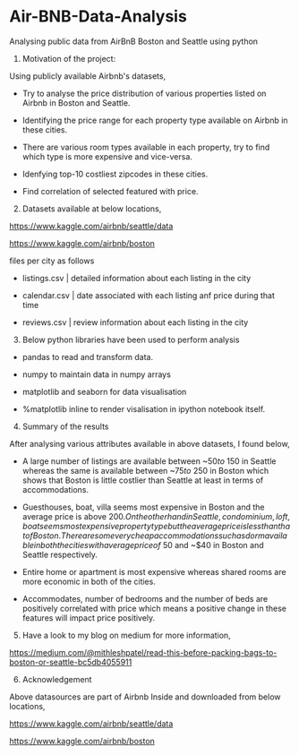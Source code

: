 # Air-BNB-Data-Analysis
Analysing public data from AirBnB Boston and Seattle using python

1. Motivation of the project:

Using publicly available Airbnb's datasets,

- Try to analyse the price distribution of various properties listed on Airbnb in Boston and Seattle.

- Identifying the price range for each property type available on Airbnb in these cities.

- There are various room types available in each property, try to find which type is more expensive and vice-versa.

- Idenfying top-10 costliest zipcodes in these cities.

- Find correlation of selected featured with price.

2. Datasets available at below locations,

https://www.kaggle.com/airbnb/seattle/data

https://www.kaggle.com/airbnb/boston

files per city as follows

- listings.csv | detailed information about each listing in the city

- calendar.csv | date associated with each listing anf price during that time

- reviews.csv | review information about each listing in the city

3. Below python libraries have been used to perform analysis

- pandas to read and transform data.

- numpy to maintain data in numpy arrays

- matplotlib  and seaborn for data visualisation

- %matplotlib inline to render visalisation in ipython notebook itself.

4. Summary of the results

After analysing various attributes available in above datasets, I found below,

- A large number of listings are available between ~$50 to ~$150 in Seattle whereas the same is available between ~$75 to ~$250 in Boston which shows that Boston is little costlier than Seattle at least in terms of accommodations.

- Guesthouses, boat, villa seems most expensive in Boston and the average price is above $200. On the other hand in Seattle, condominium, loft, boat seems most expensive property type but the average price is less than that of Boston. There are some very cheap accommodations such as dorm available in both the cities with average price of ~$50 and ~$40 in Boston and Seattle respectively.

- Entire home or apartment is most expensive whereas shared rooms are more economic in both of the cities.

- Accommodates, number of bedrooms and the number of beds are positively correlated with price which means a positive change in these features will impact price positively.

5. Have a look to my blog on medium for more information,

https://medium.com/@mithleshpatel/read-this-before-packing-bags-to-boston-or-seattle-bc5db4055911

6. Acknowledgement

Above datasources are part of Airbnb Inside and downloaded from below locations,

https://www.kaggle.com/airbnb/seattle/data

https://www.kaggle.com/airbnb/boston
